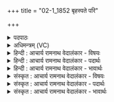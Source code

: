 +++
title = "02-1_1852 बृहस्पते परि"

+++
<details><summary>पदपाठः</summary>

बृ꣡हः꣢꣯। प꣣ते। प꣡रि꣢꣯। दी꣣य। र꣡थेन। र꣣क्षोहा꣢। र꣣क्षः। हा꣢। अ꣣मि꣡त्रा꣢न्। अ꣣। मि꣡त्रा꣢꣯न्। अ꣣पबा꣡ध꣢मानः। अ꣣प। बा꣡ध꣢꣯मानः। प्र꣣भञ्ज꣢न्। प्र꣣। भञ्ज꣢न्। से꣡नाः꣢꣯। प्र꣡मृणः꣢꣯। प्र꣣। मृणः꣢। यु꣣धा꣢। ज꣡य꣢꣯न्। अ꣣स्मा꣡क꣢म्। ए꣣धि। अवि꣢ता। र꣡था꣢꣯नाम्। १८५२।
</details>

<details><summary>अधिमन्त्रम् (VC)</summary>

- बृहस्पतिः
- अप्रतिरथ ऐन्द्रः
- त्रिष्टुप्
- धैवतः
</details>

<details><summary>हिन्दी : आचार्य रामनाथ वेदालंकार - विषयः</summary>

प्रथम मन्त्र में जीवात्मा को देवासुर सङ्ग्राम में विजय के लिए उद्बोधन दिया गया है।
</details>

<details><summary>हिन्दी : आचार्य रामनाथ वेदालंकार - पदार्थः</summary>

पदार्थान्वयभाषाः -  हे (बृहः पते) दिव्यगुणों की विशाल सेना के अधिपति जीवात्मन् ! (रक्षोहा) पाप वा दुर्जन रूप राक्षसों का वधकर्ता तू (अमित्रान्) विघ्नों और शत्रुओं को (अपबाधमानः) तिरस्कृत करता हुआ (रथेन) शरीर-रथ से (परि दीय) चारों ओर पहुँच। (सेनाः) काम-क्रोध आदि की और दुर्जनों की सेनाओं को (प्रभञ्जन्) तोड़ता-फोड़ता हुआ, (प्रमृणः) हत्यारे दुर्विचारों वा हिंसक मनुष्यों को (युधा) आन्तरिक और बाह्य देवासुरसङ्ग्राम से (जयन्) जीतता हुआ (अस्माकम्) हम सदाचारी,धार्मिक,न्यायकारी जनों के (रथानाम्) रथों का (अविता) रक्षक एधि हो ॥१॥
</details>

<details><summary>हिन्दी : आचार्य रामनाथ वेदालंकार - भावार्थः</summary>

भावार्थभाषाः -  जीवात्मा को चाहिए कि सेनापति के समान उत्साह बटोर कर आन्तरिक तथा बाह्य शत्रुओं को खदेड़ता हुआ सद्भावों और सज्जनों की रक्षा करे ॥१॥
</details>

<details><summary>संस्कृत : आचार्य रामनाथ वेदालंकार - विषयः</summary>

तत्रादौ जीवात्मानं देवासुरसंग्रामे विजयाय प्रोद्बोधयति।
</details>

<details><summary>संस्कृत : आचार्य रामनाथ वेदालंकार - पदार्थः</summary>

पदार्थान्वयभाषाः -  हे (बृहः पते) बृहत्याः दिव्यगुणसेनायाः पते जीवात्मन् ! (रक्षोहा) रक्शांसि पापानि दुष्टान् वा हन्ति यः सः,त्वम् (अमित्रान्) विघ्नान् शत्रून् वा (अपबाधमानः) तिरस्कुर्वन्, (रथेन) देहरूपेण शकटेन (परि दीय) सर्वतो गच्छ। (सेनाः) कामक्रोधादीनां दुर्जनानां वा पृतनाः (प्रभञ्जन्) प्ररुजन्, (प्रमृणः) ये मृणन्ति हिंसन्ति तान् दुर्विचारान् हिंसकजनान् वा (युधा) आभ्यन्तरेण बाह्येन च देवासुरसंग्रामेण (जयन्) पराभवन् (अस्माकम्) सदाचारिणां धार्मिकाणां न्यायकारिणां जनानाम् (रथानाम्) यानानाम् (अविता) रक्षिता (एधि) भव।[अमित्रान्,न विद्यन्ते मित्राणि येषां तान्। बहुव्रीहौ ‘नञो जरमरमित्रमृताः’ अ० ६।२।११६ इति मित्रशब्दस्याद्युदात्तत्वम्। परिदीय,दीयति गतिकर्मा,निघं० २।१४।]॥१॥२
</details>

<details><summary>संस्कृत : आचार्य रामनाथ वेदालंकार - भावार्थः</summary>

भावार्थभाषाः -  जीवात्मा सेनापतिरिवोत्साहं सञ्चित्यान्तरान् बाह्यांश्च रिपून् विद्रावयन् सद्भावान् सज्जनांश्च प्ररक्षेत् ॥१॥
</details>